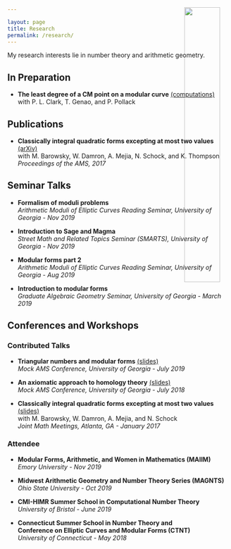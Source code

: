 ```yaml
---

layout: page
title: Research
permalink: /research/
---
```


<img src='gamma0_14.jpg' style="float:right; width:40%; margin: -100px;"/>

My research interests lie in number theory and arithmetic geometry.



## In Preparation 

* **The least degree of a CM point on a modular curve** [(computations)](https://github.com/fsaia/least-cm-degree)  
	with P. L. Clark, T. Genao, and P. Pollack


## Publications

* **Classically integral quadratic forms excepting at most two values** [(arXiv)](https://arxiv.org/abs/1608.01656)     
	with M. Barowsky, W. Damron, A. Mejia, N. Schock, and K. Thompson  
	*Proceedings of the AMS, 2017* 


## Seminar Talks

* **Formalism of moduli problems**  
	*Arithmetic Moduli of Elliptic Curves Reading Seminar, University of Georgia - Nov 2019*

* **Introduction to Sage and Magma**  
	*Street Math and Related Topics Seminar (SMARTS), University of Georgia - Nov 2019*

* **Modular forms part 2**  
	*Arithmetic Moduli of Elliptic Curves Reading Seminar, University of Georgia - Aug 2019*

* **Introduction to modular forms**  
	*Graduate Algebraic Geometry Seminar, University of Georgia - March 2019*




## Conferences and Workshops


### Contributed Talks 

* **Triangular numbers and modular forms** [(slides)](https://drive.google.com/open?id=1EP51_A3XrRw-AAHQ1egrBzM5dcaOEAOB)  
	*Mock AMS Conference, University of Georgia - July 2019*

* **An axiomatic approach to homology theory** [(slides)](https://drive.google.com/open?id=19N0xxMYhSn1a6ZJ65pzbabFCFLGRhBz9)  
	*Mock AMS Conference, University of Georgia - July 2018*

* **Classically integral quadratic forms excepting at most two values** [(slides)](https://drive.google.com/open?id=1zhFYt1vBehf-k8IorQQDJeZ4FII6qSSP)  
	with M. Barowsky, W. Damron, A. Mejia, and N. Schock  
	*Joint Math Meetings, Atlanta, GA - January 2017*


### Attendee

* **Modular Forms, Arithmetic, and Women in Mathematics (MAIIM)**  
	*Emory University - Nov 2019*

* **Midwest Arithmetic Geometry and Number Theory Series (MAGNTS)**  
	*Ohio State University - Oct 2019*

* **CMI-HIMR Summer School in Computational Number Theory**  
	*University of Bristol - June 2019*

* **Connecticut Summer School in Number Theory and**  
	**Conference on Elliptic Curves and Modular Forms (CTNT)**  
	*University of Connecticut - May 2018*



